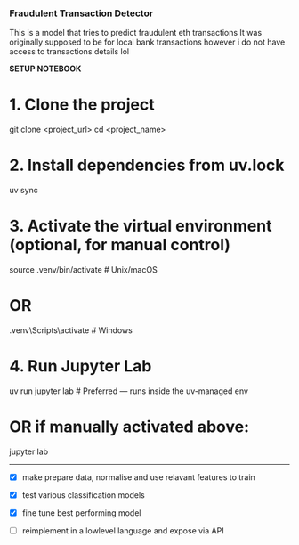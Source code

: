 ### Fraudulent Transaction Detector
This is a model that tries to predict fraudulent eth transactions
It was originally supposed to be for local bank transactions however i do not have access to transactions details lol

**SETUP NOTEBOOK**
# 1. Clone the project
git clone <project_url>
cd <project_name>

# 2. Install dependencies from uv.lock
uv sync

# 3. Activate the virtual environment (optional, for manual control)
source .venv/bin/activate        # Unix/macOS
# OR
.venv\Scripts\activate           # Windows

# 4. Run Jupyter Lab
uv run jupyter lab               # Preferred — runs inside the uv-managed env
# OR if manually activated above:
jupyter lab

--- 
- [X] make prepare data, normalise and use relavant features to train
- [X] test various classification models
- [X] fine tune best performing model
- [ ] reimplement in a lowlevel language and expose via API

